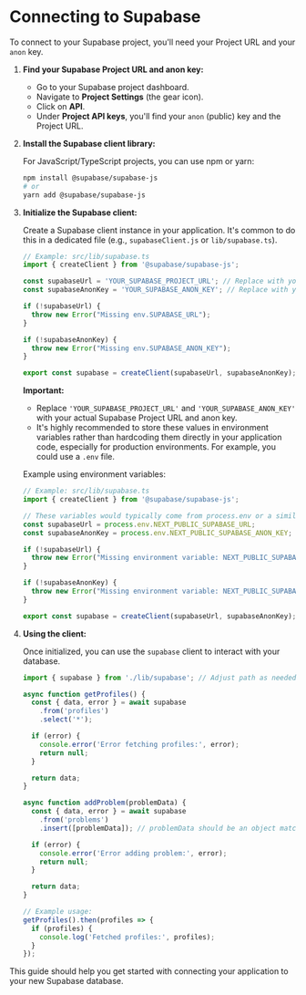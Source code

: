 # Connecting to Supabase

To connect to your Supabase project, you'll need your Project URL and your `anon` key.

1.  **Find your Supabase Project URL and anon key:**
    *   Go to your Supabase project dashboard.
    *   Navigate to **Project Settings** (the gear icon).
    *   Click on **API**.
    *   Under **Project API keys**, you'll find your `anon` (public) key and the Project URL.

2.  **Install the Supabase client library:**

    For JavaScript/TypeScript projects, you can use npm or yarn:
    ```bash
    npm install @supabase/supabase-js
    # or
    yarn add @supabase/supabase-js
    ```

3.  **Initialize the Supabase client:**

    Create a Supabase client instance in your application. It's common to do this in a dedicated file (e.g., `supabaseClient.js` or `lib/supabase.ts`).

    ```javascript
    // Example: src/lib/supabase.ts
    import { createClient } from '@supabase/supabase-js';

    const supabaseUrl = 'YOUR_SUPABASE_PROJECT_URL'; // Replace with your Project URL
    const supabaseAnonKey = 'YOUR_SUPABASE_ANON_KEY'; // Replace with your anon key

    if (!supabaseUrl) {
      throw new Error("Missing env.SUPABASE_URL");
    }

    if (!supabaseAnonKey) {
      throw new Error("Missing env.SUPABASE_ANON_KEY");
    }

    export const supabase = createClient(supabaseUrl, supabaseAnonKey);
    ```

    **Important:**
    *   Replace `'YOUR_SUPABASE_PROJECT_URL'` and `'YOUR_SUPABASE_ANON_KEY'` with your actual Supabase Project URL and anon key.
    *   It's highly recommended to store these values in environment variables rather than hardcoding them directly in your application code, especially for production environments. For example, you could use a `.env` file.

    Example using environment variables:

    ```javascript
    // Example: src/lib/supabase.ts
    import { createClient } from '@supabase/supabase-js';

    // These variables would typically come from process.env or a similar mechanism
    const supabaseUrl = process.env.NEXT_PUBLIC_SUPABASE_URL;
    const supabaseAnonKey = process.env.NEXT_PUBLIC_SUPABASE_ANON_KEY;

    if (!supabaseUrl) {
      throw new Error("Missing environment variable: NEXT_PUBLIC_SUPABASE_URL");
    }

    if (!supabaseAnonKey) {
      throw new Error("Missing environment variable: NEXT_PUBLIC_SUPABASE_ANON_KEY");
    }

    export const supabase = createClient(supabaseUrl, supabaseAnonKey);
    ```

4.  **Using the client:**

    Once initialized, you can use the `supabase` client to interact with your database.

    ```javascript
    import { supabase } from './lib/supabase'; // Adjust path as needed

    async function getProfiles() {
      const { data, error } = await supabase
        .from('profiles')
        .select('*');

      if (error) {
        console.error('Error fetching profiles:', error);
        return null;
      }

      return data;
    }

    async function addProblem(problemData) {
      const { data, error } = await supabase
        .from('problems')
        .insert([problemData]); // problemData should be an object matching the table structure

      if (error) {
        console.error('Error adding problem:', error);
        return null;
      }

      return data;
    }

    // Example usage:
    getProfiles().then(profiles => {
      if (profiles) {
        console.log('Fetched profiles:', profiles);
      }
    });
    ```

This guide should help you get started with connecting your application to your new Supabase database.
